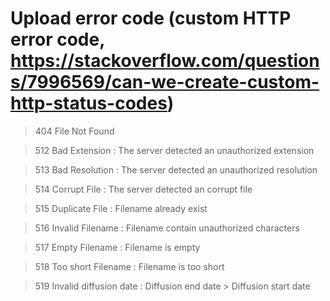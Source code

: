 # Upload error code (custom HTTP error code, https://stackoverflow.com/questions/7996569/can-we-create-custom-http-status-codes)

> 404 File Not Found

> 512 Bad Extension : The server detected an unauthorized extension

> 513 Bad Resolution : The server detected an unauthorized resolution

> 514 Corrupt File : The server detected an corrupt file

> 515 Duplicate File : Filename already exist

> 516 Invalid Filename : Filename contain unauthorized characters

> 517 Empty Filename : Filename is empty

> 518 Too short Filename : Filename is too short

> 519 Invalid diffusion date : Diffusion end date > Diffusion start date